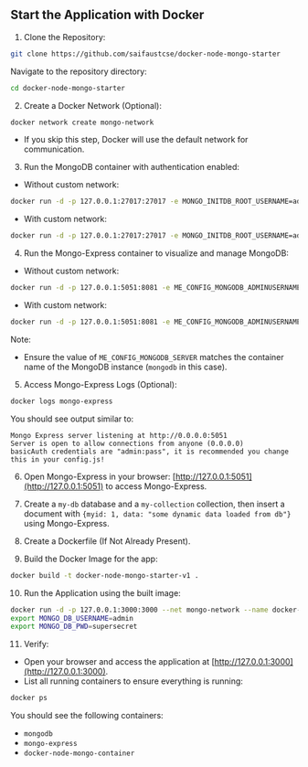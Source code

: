 ## Start the Application with Docker

1. Clone the Repository:

```bash
git clone https://github.com/saifaustcse/docker-node-mongo-starter
```

Navigate to the repository directory:

```bash
cd docker-node-mongo-starter
```

2. Create a Docker Network (Optional):

```bash
docker network create mongo-network
```

- If you skip this step, Docker will use the default network for communication.

3. Run the MongoDB container with authentication enabled:

- Without custom network:

```bash
docker run -d -p 127.0.0.1:27017:27017 -e MONGO_INITDB_ROOT_USERNAME=admin -e MONGO_INITDB_ROOT_PASSWORD=password --name mongodb mongo
```

- With custom network:

```bash
docker run -d -p 127.0.0.1:27017:27017 -e MONGO_INITDB_ROOT_USERNAME=admin -e MONGO_INITDB_ROOT_PASSWORD=password --name mongodb --net mongo-network mongo
```

4. Run the Mongo-Express container to visualize and manage MongoDB:

- Without custom network:

```bash
docker run -d -p 127.0.0.1:5051:8081 -e ME_CONFIG_MONGODB_ADMINUSERNAME=admin -e ME_CONFIG_MONGODB_ADMINPASSWORD=password -e ME_CONFIG_MONGODB_SERVER=mongodb --name mongo-express mongo-express
```

- With custom network:

```bash
docker run -d -p 127.0.0.1:5051:8081 -e ME_CONFIG_MONGODB_ADMINUSERNAME=admin -e ME_CONFIG_MONGODB_ADMINPASSWORD=password -e ME_CONFIG_MONGODB_SERVER=mongodb --net mongo-network --name mongo-express mongo-express
```

Note:

- Ensure the value of `ME_CONFIG_MONGODB_SERVER` matches the container name of the MongoDB instance (`mongodb` in this case).

5. Access Mongo-Express Logs (Optional):

```bash
docker logs mongo-express
```

You should see output similar to:

```
Mongo Express server listening at http://0.0.0.0:5051
Server is open to allow connections from anyone (0.0.0.0)
basicAuth credentials are "admin:pass", it is recommended you change this in your config.js!
```

6. Open Mongo-Express in your browser: [http://127.0.0.1:5051](http://127.0.0.1:5051) to access Mongo-Express.

7. Create a `my-db` database and a `my-collection` collection, then insert a document with `{myid: 1, data: "some dynamic data loaded from db"}` using Mongo-Express.

8. Create a Dockerfile (If Not Already Present).

9. Build the Docker Image for the app:

```bash
docker build -t docker-node-mongo-starter-v1 .
```

10. Run the Application using the built image:

```bash
docker run -d -p 127.0.0.1:3000:3000 --net mongo-network --name docker-node-mongo-container docker-node-mongo-starter-v1
export MONGO_DB_USERNAME=admin
export MONGO_DB_PWD=supersecret
```

11. Verify:

- Open your browser and access the application at [http://127.0.0.1:3000](http://127.0.0.1:3000).
- List all running containers to ensure everything is running:

```bash
docker ps
```

You should see the following containers:

- `mongodb`
- `mongo-express`
- `docker-node-mongo-container`
